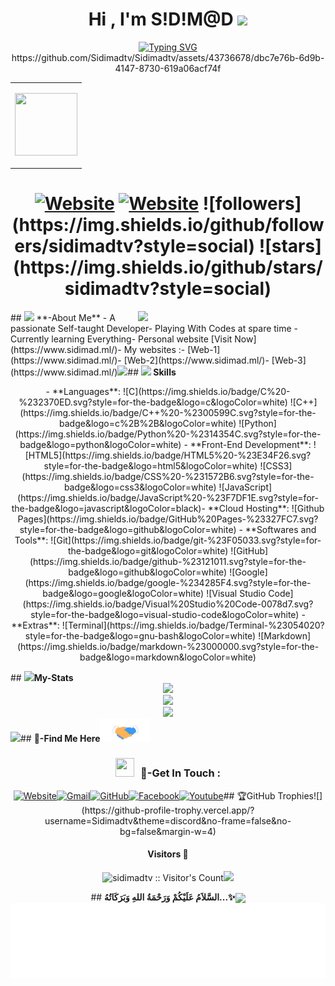 <h1 align="center"><b>Hi , I'm S!D!M@D </b><img src="https://cdn.jsdelivr.net/gh/Sidimadtv/Img/me.gif" width="40"></h1><p align="center"> <a href="https://git.io/typing-svg"><img src="https://readme-typing-svg.herokuapp.com?font=Pacifico&center=true&pause=1000&width=435&lines=Welcome+To+S!D!M%40D-TV+Official+Repos" alt="Typing SVG"/></a>
  https://github.com/Sidimadtv/Sidimadtv/assets/43736678/dbc7e76b-6d9b-4147-8730-619a06acf74f
<table width="100%" align="center"><tr><td align="center"><p><img height="100" width="100" src="https://cdn.jsdelivr.net/gh/Sidimadtv/all/sidi/assets/images/logo.png"> </a></p></td></tr></table>
<h1 align="center"><a href="https://www.sidimad.ml/"><img alt="Website" src="https://img.shields.io/badge/Website-www.sidimad.ml-blue?style=flat-square&logo=google-chrome"></a>
  <a href="https://www.sidimadtv.ml/"><img alt="Website" src="https://img.shields.io/badge/Website-www.sidimadtv.ml-blue?style=flat-square&logo=firefox"></a>
  ![followers](https://img.shields.io/github/followers/sidimadtv?style=social)
  ![stars](https://img.shields.io/github/stars/sidimadtv?style=social)</h1></p>
  ## <picture><img src="https://cdn.jsdelivr.net/gh/Sidimadtv/Img/cod.gif" width=50px></picture> **-About Me**<picture> <img align="right" src="https://cdn.jsdelivr.net/gh/Sidimadtv/Img/cod.gif" width=300px></picture>- A passionate Self-taught Developer- Playing With Codes at spare time - Currently learning Everything- Personal website [Visit Now](https://www.sidimad.ml/)- My websites :- [Web-1](https://www.sidimad.ml/)- [Web-2](https://www.sidimad.ml/)- [Web-3](https://www.sidimad.ml/)<img src="https://cdn.jsdelivr.net/gh/Sidimadtv/Img/hr.gif">## <img src="https://cdn.jsdelivr.net/gh/Sidimadtv/Img/sk.gif" width="30"><b> Skills</b><p align="center">- **Languages**: ![C](https://img.shields.io/badge/C%20-%232370ED.svg?style=for-the-badge&logo=c&logoColor=white) ![C++](https://img.shields.io/badge/C++%20-%2300599C.svg?style=for-the-badge&logo=c%2B%2B&logoColor=white) ![Python](https://img.shields.io/badge/Python%20-%2314354C.svg?style=for-the-badge&logo=python&logoColor=white) - **Front-End Development**: ![HTML5](https://img.shields.io/badge/HTML5%20-%23E34F26.svg?style=for-the-badge&logo=html5&logoColor=white) ![CSS3](https://img.shields.io/badge/CSS%20-%231572B6.svg?style=for-the-badge&logo=css3&logoColor=white) ![JavaScript](https://img.shields.io/badge/JavaScript%20-%23F7DF1E.svg?style=for-the-badge&logo=javascript&logoColor=black)- **Cloud Hosting**: ![Github Pages](https://img.shields.io/badge/GitHub%20Pages-%23327FC7.svg?style=for-the-badge&logo=github&logoColor=white) - **Softwares and Tools**: ![Git](https://img.shields.io/badge/git-%23F05033.svg?style=for-the-badge&logo=git&logoColor=white) ![GitHub](https://img.shields.io/badge/github-%23121011.svg?style=for-the-badge&logo=github&logoColor=white) ![Google](https://img.shields.io/badge/google-%234285F4.svg?style=for-the-badge&logo=google&logoColor=white) ![Visual Studio Code](https://img.shields.io/badge/Visual%20Studio%20Code-0078d7.svg?style=for-the-badge&logo=visual-studio-code&logoColor=white) - **Extras**: ![Terminal](https://img.shields.io/badge/Terminal-%23054020?style=for-the-badge&logo=gnu-bash&logoColor=white) ![Markdown](https://img.shields.io/badge/markdown-%23000000.svg?style=for-the-badge&logo=markdown&logoColor=white) </p>## <img src="https://cdn.jsdelivr.net/gh/Sidimadtv/Img/sta.gif" width="35"><b>My-Stats </b><div align="center"><a href="https://github.com/Sidimadtv"> <img src="https://github-readme-stats.vercel.app/api?username=Sidimadtv&include_all_commits=true&count_private=true&show_icons=true&line_height=20&title_color=7A7ADB&icon_color=2234AE&text_color=D3D3D3&bg_color=0,000000,130F40" width="450"> </a></div><div align="center"><a href="https://github.com/Sidimadtv"> <img src="https://github-readme-streak-stats.herokuapp.com/?user=Sidimadtv&show_icons=true&locale=en&layout=compact&line_height=20&title_color=7A7ADB&icon_color=2234AE&text_color=D3D3D3&bg_color=0,000000,130F40" width="450"></a></div><div align="center"><a href="https://github.com/Sidimadtv"><img src="https://github-readme-stats.vercel.app/api/top-langs?username=Sidimadtv&show_icons=true&locale=en&layout=compact&line_height=20&title_color=7A7ADB&icon_color=2234AE&text_color=D3D3D3&bg_color=0,000000,130F40" width="450"></a></div><img src="https://cdn.jsdelivr.net/gh/Sidimadtv/Img/hr.gif">## <b>📩-Find Me Here</b><img src="images/han.gif" width="80"><h3 align="center" > <img src="https://cdn.jsdelivr.net/gh/Sidimadtv/Img/sta.gif" width="30" height="30" style="margin-right: 10px;">📩-Get In Touch : </h3> <p align="center"> <a href="https://www.sidimad.ml/"><img src="https://cdn.jsdelivr.net/gh/Sidimadtv/Img/web.png" alt="Website"/></a><a href="mailto:sidihassan17@gmail.com"><img src="https://cdn.jsdelivr.net/gh/Sidimadtv/Img/gmail.png" alt="Gmail"/></a><a href="https://github.com/Sidimadtv"><img src="https://cdn.jsdelivr.net/gh/Sidimadtv/Img/github.png" alt="GitHub"/></a><a href="https://www.facebook.com/profile.php?id=100016109414654"><img src="https://cdn.jsdelivr.net/gh/Sidimadtv/Img/facebook-new.png" alt="Facebook"/></a><a href="https://www.youtube.com/channel/UCuuyS5myE0B3RiR8Fr0D18w"><img src="https://cdn.jsdelivr.net/gh/Sidimadtv/Img/youtube.png" alt="Youtube"></a>## 🏆GitHub Trophies![](https://github-profile-trophy.vercel.app/?username=Sidimadtv&theme=discord&no-frame=false&no-bg=false&margin-w=4)<h4 align="center">Visitors 👀</h4><p align="center"><img src="https://profile-counter.glitch.me/{sidimadtv}/count.svg" alt="sidimadtv :: Visitor's Count"/><img src="https://cdn.jsdelivr.net/gh/Sidimadtv/Img/hr.gif"><div align='center'>## <b>السَّلاَمُ عَلَيْكُمْ وَرَحْمَةُ اللهِ وَبَرَكَاتُهُ...✨</b><img src="https://komarev.com/ghpvc/?username=Sidimadtv&color=blueviolet" align="center"></div><div align="center"><img height="120" alt="Thanks for visiting me" width="100%" src="images/marquee.svg"/><br/>


